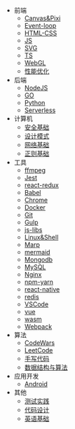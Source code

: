 * 前端
    * [Canvas&Pixi](前端/Canvas&Pixi/Canvas&Pixi.md)
    * [Event-loop](前端/Event-loop/Event-loop.md)
    * [HTML-CSS](前端/HTML-CSS/HTML-CSS.md)
    * [JS](前端/JS/JS.md)
    * [SVG](前端/SVG/SVG.md)
    * [TS](前端/TS/TS.md)
    * [WebGL](前端/WebGL/WebGL.md)
    * [性能优化](前端/性能优化/性能优化.md)
* 后端
    * [NodeJS](后端/NodeJS/NodeJS.md)
    * [GO](后端/Go.md)
    * [Python](后端/Python.md)
    * [Serverless](后端/Serverless.md)
* 计算机
    * [安全基础](计算机/安全基础/安全基础.md)
    * [设计模式](计算机/设计模式/设计模式.md)
    * [网络基础](计算机/网络基础/网络基础.md)
    * [正则基础](计算机/正则基础/正则基础.md)
* 工具
    * [ffmpeg](工具/ffmpeg/ffmpeg.md)
    * [Jest](工具/Jest/Jest.md)
    * [react-redux](工具/react-redux/react-redux.md)
    * [Babel](工具/Babel.md)
    * [Chrome](工具/Chrome.md)
    * [Docker](工具/Docker.md)
    * [Git](工具/Git.md)
    * [Gulp](工具/Gulp.md)
    * [js-libs](工具/js-libs.md)
    * [Linux&Shell](工具/Linux&Shell/Linux&Shell.md)
    * [Marp](工具/Marp.md)
    * [mermaid](工具/mermaid.md)
    * [Mongodb](工具/Mongodb.md)
    * [MySQL](工具/MySQL.md)
    * [Nginx](工具/Nginx.md)
    * [npm-yarn](工具/npm-yarn.md)
    * [react-native](工具/react-native.md)
    * [redis](工具/redis.md)
    * [VSCode](工具/VSCode)
    * [vue](工具/vue.md)
    * [wasm](工具/wasm.md)
    * [Webpack](工具/Webpack.md)
* 算法
    * [CodeWars](算法/CodeWars.md)
    * [LeetCode](算法/LeetCode.md)
    * [手写代码](算法/手写代码.md)
    * [数据结构与算法](算法/数据结构与算法.md)
* 应用开发
    * [Android](应用开发/Android.md)
* 其他
    * [测试实践](其他/测试实践.md)
    * [代码设计](其他/代码设计.md)
    * [英语基础](其他/英语基础/英语基础.md)